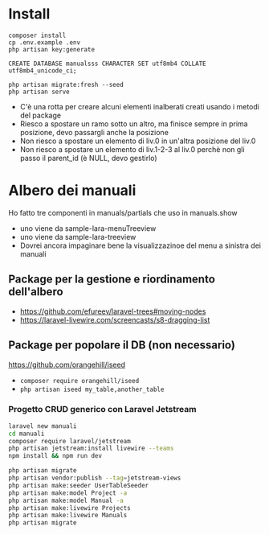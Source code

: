 # Install
```shell
composer install
cp .env.example .env
php artisan key:generate

CREATE DATABASE manualsss CHARACTER SET utf8mb4 COLLATE utf8mb4_unicode_ci;

php artisan migrate:fresh --seed
php artisan serve
```

- C'è una rotta per creare alcuni elementi inalberati creati usando i metodi del package
- Riesco a spostare un ramo sotto un altro, ma finisce sempre in prima posizione, devo passargli anche la posizione
- Non riesco a spostare un elemento di liv.0 in un'altra posizione del liv.0
- Non riesco a spostare un elemento di liv.1-2-3 al liv.0 perchè non gli passo il parent_id (è NULL, devo gestirlo)

# Albero dei manuali
Ho fatto tre componenti in manuals/partials che uso in manuals.show
- uno viene da sample-lara-menuTreeview
- uno viene da sample-lara-treeview
- Dovrei ancora impaginare bene la visualizzazinoe del menu a sinistra dei manuali


## Package per la gestione e riordinamento dell'albero
- https://github.com/efureev/laravel-trees#moving-nodes
- https://laravel-livewire.com/screencasts/s8-dragging-list


## Package per popolare il DB (non necessario)
https://github.com/orangehill/iseed
- `composer require orangehill/iseed`
- `php artisan iseed my_table,another_table`

### Progetto CRUD generico con Laravel Jetstream
```bash
laravel new manuali
cd manuali
composer require laravel/jetstream
php artisan jetstream:install livewire --teams
npm install && npm run dev

php artisan migrate
php artisan vendor:publish --tag=jetstream-views
php artisan make:seeder UserTableSeeder
php artisan make:model Project -a
php artisan make:model Manual -a
php artisan make:livewire Projects 
php artisan make:livewire Manuals
php artisan migrate
```



